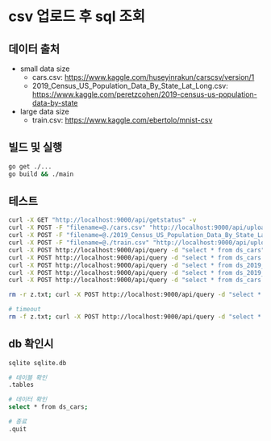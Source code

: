 # csv 업로드 후 sql 조회

## 데이터 출처

- small data size
  - cars.csv: <https://www.kaggle.com/huseyinrakun/carscsv/version/1>
  - 2019_Census_US_Population_Data_By_State_Lat_Long.csv: <https://www.kaggle.com/peretzcohen/2019-census-us-population-data-by-state>
- large data size
  - train.csv: <https://www.kaggle.com/ebertolo/mnist-csv>

## 빌드 및 실행

```bash
go get ./...
go build && ./main
```

## 테스트

```bash
curl -X GET "http://localhost:9000/api/getstatus" -v
curl -X POST -F "filename=@./cars.csv" "http://localhost:9000/api/upload" -v
curl -X POST -F "filename=@./2019_Census_US_Population_Data_By_State_Lat_Long.csv" "http://localhost:9000/api/upload" -v
curl -X POST -F "filename=@./train.csv" "http://localhost:9000/api/upload" -v
curl -X POST http://localhost:9000/api/query -d "select * from ds_cars"
curl -X POST http://localhost:9000/api/query -d "select * from ds_cars where income > '11000'"
curl -X POST http://localhost:9000/api/query -d "select * from ds_2019_Census_US_Population_Data_By_State_Lat_Long"
curl -X POST http://localhost:9000/api/query -d "select * from ds_2019_Census_US_Population_Data_By_State_Lat_Long where popestimate2019 > '10000000'"
curl -X POST http://localhost:9000/api/query -d "select * from ds_cars as a, ds_2019_Census_US_Population_Data_By_State_Lat_Long as b where a.income > '11000' and b.popestimate2019 > '10000000'"

rm -r z.txt; curl -X POST http://localhost:9000/api/query -d "select * from ds_train where pixel0 = '0'" > z.txt

# timeout
rm -f z.txt; curl -X POST http://localhost:9000/api/query -d "select * from ds_cars as a, ds_train as b where a.income > '11000' and b.pixel0 = '0'" > z.txt
```

## db 확인시

```bash
sqlite sqlite.db

# 테이블 확인
.tables

# 데이터 확인
select * from ds_cars;

# 종료
.quit
```
